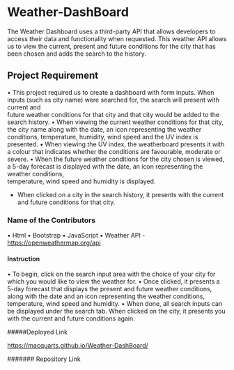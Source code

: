 # Weather-DashBoard

The Weather Dashboard uses a third-party API that allows developers to access their data and functionality when requested. This weather API allows us to view the current, present and future conditions for the city that has been chosen and adds the search to the history.

## Project Requirement

•	This project required us to create a dashboard with form inputs. When inputs (such as city name) were searched for, the search will present with current and  
  future weather conditions for that city and that city would be added to the search history.
•	When viewing the current weather conditions for that city, the city name along with the date, an icon representing the weather conditions, temperature, humidity, 
  wind speed and the UV index is presented.
•	When viewing the UV index, the weatherboard presents it with a colour that indicates whether the conditions are favourable, moderate or severe.
•	When the future weather conditions for the city chosen is viewed, a 5-day forecast is displayed with the date, an icon representing the weather conditions,  
  temperature, wind speed and humidity is displayed.
- When clicked on a city in the search history, it presents with the current and future conditions for that city.

### Name of the Contributors
•	Html
•	Bootstrap
•	JavaScript
•	Weather API - https://openweathermap.org/api

#### Instruction

•	To begin, click on the search input area with the choice of your city for which you would like to view the weather for.
•	Once clicked, it presents a 5-day forecast that displays the present and future weather conditions, along with the date and an icon representing the weather 
  conditions, temperature, wind speed and humidity.
•	When done, all search inputs can be displayed under the search tab. When clicked on the city, it presents you with the current and future conditions again.

#####Deployed Link

https://macquarts.github.io/Weather-DashBoard/

####### Repository Link
